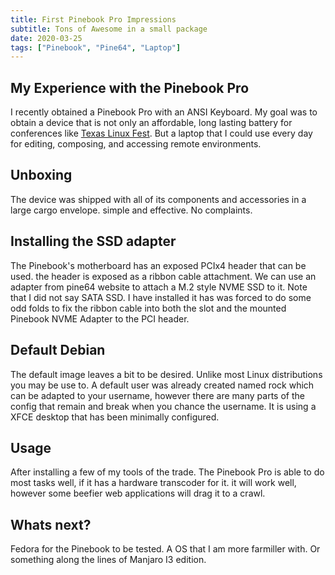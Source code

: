 ```yaml
---
title: First Pinebook Pro Impressions
subtitle: Tons of Awesome in a small package
date: 2020-03-25
tags: ["Pinebook", "Pine64", "Laptop"]
---
```


## My Experience with the Pinebook Pro

I recently obtained a Pinebook Pro with an ANSI Keyboard. My goal was to obtain a device that is not only an affordable, long lasting battery for conferences like [Texas Linux Fest](https://texaslinuxfest.org). But a laptop that I could use every day for editing, composing, and accessing remote environments.

## Unboxing

The device was shipped with all of its components and accessories in a large cargo envelope. simple and effective. No complaints.


## Installing the SSD adapter

The Pinebook's motherboard has an exposed PCIx4 header that can be used. the header is exposed as a ribbon cable attachment. We can use an adapter from pine64 website to attach a M.2 style NVME SSD to it. Note that I did not say SATA SSD. I have installed it has was forced to do some odd folds to fix the ribbon cable into both the slot and the mounted Pinebook NVME Adapter to the PCI header.

## Default Debian 

The default image leaves a bit to be desired. Unlike most Linux distributions you may be use to. A default user was already created named rock which can be adapted to your username, however there are many parts of the config that remain and break when you chance the username. It is using a XFCE desktop that has been minimally configured.

## Usage 

After installing a few of my tools of the trade. The Pinebook Pro is able to do most tasks well, if it has a hardware transcoder for it. it will work well, however some beefier web applications will drag it to a crawl.


## Whats next?

Fedora for the Pinebook to be tested. A OS that I am more farmiller with. Or something along the lines of Manjaro I3 edition.

